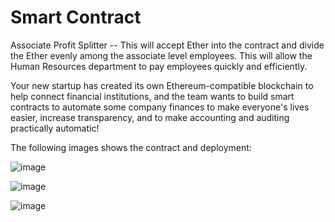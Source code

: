 # Smart Contract
Associate Profit Splitter  --   This will accept Ether into the contract and divide the Ether evenly among the associate level employees. This will allow the Human Resources department to pay employees quickly and efficiently.

Your new startup has created its own Ethereum-compatible blockchain to help connect financial institutions, and the team wants to build smart contracts to automate some company finances to make everyone's lives easier, increase transparency, and to make accounting and auditing practically automatic!

The following images shows the contract and deployment:

![image](https://user-images.githubusercontent.com/80648280/134437819-681edba1-be55-48cf-ba62-cf1ad5ab2e32.png)

![image](https://user-images.githubusercontent.com/80648280/134437953-1564cd7d-8b9a-4943-a714-af4106163db4.png)

![image](https://user-images.githubusercontent.com/80648280/134438029-467e78b4-1fe7-47cc-91d2-a3f560a7fcb7.png)
